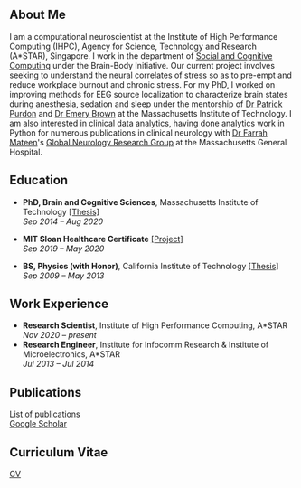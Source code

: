 ## About Me
I am a computational neuroscientist at the Institute of High Performance Computing (IHPC), Agency for Science, Technology and Research (A\*STAR), Singapore. I work in the department of [Social and Cognitive Computing](https://www.a-star.edu.sg/ihpc/ihpc-research-capabilities/social-cognitive-computing) under the Brain-Body Initiative. Our current project involves seeking to understand the neural correlates of stress so as to pre-empt and reduce workplace burnout and chronic stress. For my PhD, I worked on improving methods for EEG source localization to characterize brain states during anesthesia, sedation and sleep under the mentorship of [Dr Patrick Purdon](https://purdonlab.mgh.harvard.edu/) and [Dr Emery Brown](https://picower.mit.edu/emery-n-brown) at the Massachusetts Institute of Technology. I am also interested in clinical data analytics, having done analytics work in Python for numerous publications in clinical neurology with [Dr Farrah Mateen](https://www.massgeneral.org/doctors/19421/farrah-mateen)'s [Global Neurology Research Group](https://www.massgeneral.org/neurology/research/global-neurology-research-group) at the Massachusetts General Hospital.

## Education
- **PhD, Brain and Cognitive Sciences**, Massachusetts Institute of Technology [\[Thesis\]](https://dspace.mit.edu/handle/1721.1/129230)  
*Sep 2014 &ndash; Aug 2020*

- **MIT Sloan Healthcare Certificate** [\[Project\]](https://mitsloan.mit.edu/sites/default/files/inline-files/H-Lab%202019%20-%20Boston%20Medical%20Center%20poster.pdf)  
*Sep 2019 &ndash; May 2020*

- **BS, Physics (with Honor)**, California Institute of Technology [\[Thesis\]](https://thesis.library.caltech.edu/10705/)  
*Sep 2009 &ndash; May 2013*

## Work Experience
- **Research Scientist**, Institute of High Performance Computing, A\*STAR  
*Nov 2020 &ndash; present*
- **Research Engineer**, Institute for Infocomm Research & Institute of Microelectronics, A\*STAR  
*Jul 2013 &ndash; Jul 2014*

## Publications
[List of publications](https://gladiahotan.github.io/publications)  
[Google Scholar](https://scholar.google.com/citations?hl=en&user=r9zzv4EAAAAJ)

## Curriculum Vitae
[CV](https://gladiahotan.github.io/CV_GladiaHotan_forWebsite.pdf)
